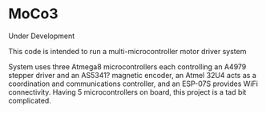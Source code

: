 # MoCo3
Under Development

This code is intended to run a multi-microcontroller motor driver system

System uses three Atmega8 microcontrollers each controlling an A4979 stepper driver and an AS5341? magnetic encoder, an Atmel 32U4 acts as a coordination and communications controller, and an ESP-07S provides WiFi connectivity.
 Having 5 microcontrollers on board, this project is a tad bit complicated.
